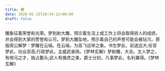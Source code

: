 ```yaml
---
title: 雕
date: 2020-02-15T20:54:12+08:00
draft: false
---
```


雕象征着荣誉和光荣。梦到射大雕，预示着生活上或工作上将会取得骄人的成绩，并会得到大家的赞誉和认可。梦到大雕坠地，预示着自己的声誉可能会被玷污。原版周公解梦：梦雕在云端。在云端，为高飞远举之象。书生梦此，前途远大;任官梦此，功业崇高;行政梦此，主威武奋扬。《梦林玄解》梦射雕，大吉。文人梦之，有倚马之才，独占鳌头;武人有擒虎之勇，爵士分封。凡事梦此，名利兼得。《梦林玄解》